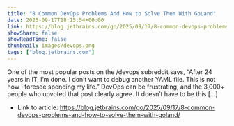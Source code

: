 ```yaml
---
title: "8 Common DevOps Problems And How to Solve Them With GoLand"
date: 2025-09-17T18:15:54+00:00
link: https://blog.jetbrains.com/go/2025/09/17/8-common-devops-problems-and-how-to-solve-them-with-goland/
showShare: false
showReadTime: false
thumbnail: images/devops.png
tags: ["blog.jetbrains.com"]
---
```

One of the most popular posts on the /devops subreddit says, “After 24 years in IT, I’m done. I don’t want to debug another YAML file. This is not how I foresee spending my life.” DevOps can be frustrating, and the 3,000+ people who upvoted that post clearly agree. It doesn’t have to be this […]

- Link to article: https://blog.jetbrains.com/go/2025/09/17/8-common-devops-problems-and-how-to-solve-them-with-goland/